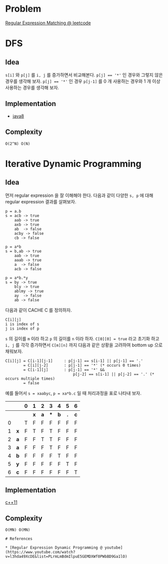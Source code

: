 # Problem

[Regular Expression Matching @ leetcode](https://leetcode.com/explore/interview/card/top-interview-questions-hard/119/backtracking/856/)

# DFS

## Idea

`s[i]` 와 `p[j]` 를 `i, j` 를 증가하면서 비교해본다. `p[j] == '*'` 인
경우와 그렇지 않은 경우를 생각해 보자. `p[j] == '*'` 인 경우 `p[j-1]` 를
0 개 사용하는 경우와 1 개 이상 사용하는 경우를 생각해 보자.

## Implementation

* [java8](MainApp.java)

## Complexity

```
O(2^N) O(N)
```

# Iterative Dynamic Programming

## Idea

먼저 regular expression 을 잘 이해해야 한다.  다음과 같이 다양한 `s,
p` 에 대해 regular expression 결과를 살펴보자. 

```
p = a.b
s = acb -> true
    aab -> true
    axb -> true
    ab  -> false
    acby -> false
    cb -> false
```

```
p = a*b
s = b,ab -> true
    aab -> true
    aaab -> true
    a  -> false
    acb -> false
```

```
p = a*b.*y
s = by -> true
    bly -> true
    ablmy -> true
    ay  -> false
    ab -> false
```

다음과 같이 CACHE C 를 정의하자.

```
C[i][j]
i is index of s
j is index of p
```

`s` 의 길이를 `m` 이라 하고 `p` 의 길이를 `n` 이라 하자.  `C[0][0] =
true` 라고 초기화 하고 `i, j` 를 각각 증가하면서 `C[m][n]` 까지 댜음과
같은 상황을 고려하여 bottom up 으로 채워보자.

```
C[i][j] = C[i-1][j-1]     : p[j-1] == s[i-1] || p[j-1] == '.'
        = C[i][j-2]       : p[j-1] == '*' (* occurs 0 times)
        = C[i-1][j]       : p[j-1] == '*' &&
                              p[j-2] == s[i-1] || p[j-2] == '.' (* occurs multiple times)
        = false
```

예를 들어서 `s = xaabyc`, `p = xa*b.c` 일 때 처리과정을 표로 나타내 보자.

|   |       | 0 | 1 | 2 | 3 | 4 | 5 | 6 |
|:-:|:-----:|:-:|:-:|:-:|:-:|:-:|:-:|:-:|
|   |       |   | **x** | **a** | **\*** | **b** | **.** | **c** |
| 0 |       | T | F | F | F | F | F | F |
| 1 | **x** | F | T | F | T | F | F | F |
| 2 | **a** | F | F | T | T | F | F | F |
| 3 | **a** | F | F | F | T | F | F | F |
| 4 | **b** | F | F | F | F | T | F | F |
| 5 | **y** | F | F | F | F | F | T | F |
| 6 | **c** | F | F | F | F | F | F | T |

## Implementation

[c++11](a.cpp)

## Complexity

```
O(MN) O(MN)

# References

* [Regular Expression Dynamic Programming @ youtube](https://www.youtube.com/watch?v=l3hda49XcDE&list=PLrmLmBdmIlpuE5GEMDXWf0PWbBD9Ga1lO)
